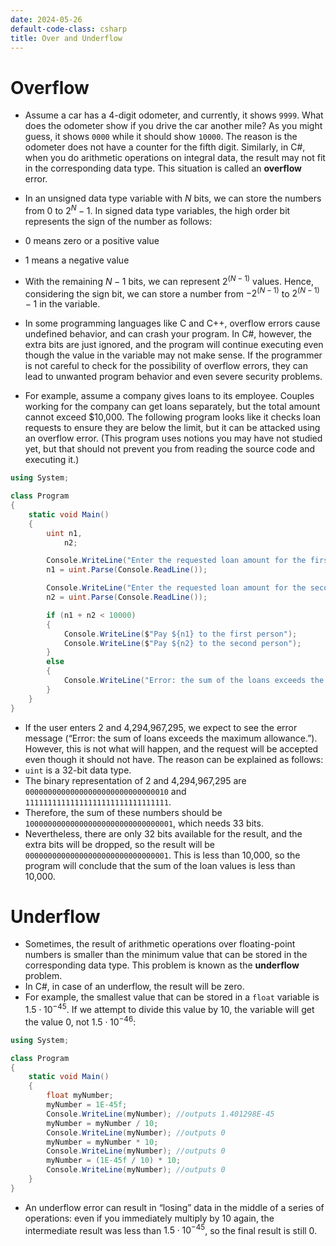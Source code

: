 ```yaml
---
date: 2024-05-26
default-code-class: csharp
title: Over and Underflow
---
```


# Overflow

- Assume a car has a 4-digit odometer, and currently, it shows `9999`.
  What does the odometer show if you drive the car another mile? As you
  might guess, it shows `0000` while it should show `10000`. The reason
  is the odometer does not have a counter for the fifth digit.
  Similarly, in C#, when you do arithmetic operations on integral data,
  the result may not fit in the corresponding data type. This situation
  is called an **overflow** error.

- In an unsigned data type variable with $N$ bits, we can store the
  numbers from 0 to $2^N-1$. In signed data type variables, the high
  order bit represents the sign of the number as follows:

- 0 means zero or a positive value

- 1 means a negative value

- With the remaining $N-1$ bits, we can represent $2^(N-1)$ values.
  Hence, considering the sign bit, we can store a number from $-2^(N-1)$
  to $2^(N-1)-1$ in the variable.

- In some programming languages like C and C++, overflow errors cause
  undefined behavior, and can crash your program. In C#, however, the
  extra bits are just ignored, and the program will continue executing
  even though the value in the variable may not make sense. If the
  programmer is not careful to check for the possibility of overflow
  errors, they can lead to unwanted program behavior and even severe
  security problems.

- For example, assume a company gives loans to its employee. Couples
  working for the company can get loans separately, but the total amount
  cannot exceed \$10,000. The following program looks like it checks
  loan requests to ensure they are below the limit, but it can be
  attacked using an overflow error. (This program uses notions you may
  have not studied yet, but that should not prevent you from reading the
  source code and executing it.)

``` csharp
using System;

class Program
{
    static void Main()
    {
        uint n1,
            n2;

        Console.WriteLine("Enter the requested loan amount for the first person:");
        n1 = uint.Parse(Console.ReadLine());

        Console.WriteLine("Enter the requested loan amount for the second person:");
        n2 = uint.Parse(Console.ReadLine());

        if (n1 + n2 < 10000)
        {
            Console.WriteLine($"Pay ${n1} to the first person");
            Console.WriteLine($"Pay ${n2} to the second person");
        }
        else
        {
            Console.WriteLine("Error: the sum of the loans exceeds the maximum allowance.");
        }
    }
}
```

- If the user enters 2 and 4,294,967,295, we expect to see the error
  message (“Error: the sum of loans exceeds the maximum allowance.”).
  However, this is not what will happen, and the request will be
  accepted even though it should not have. The reason can be explained
  as follows:
- `uint` is a 32-bit data type.
- The binary representation of 2 and 4,294,967,295 are
  `00000000000000000000000000000010` and
  `11111111111111111111111111111111`.
- Therefore, the sum of these numbers should be
  `100000000000000000000000000000001`, which needs 33 bits.
- Nevertheless, there are only 32 bits available for the result, and the
  extra bits will be dropped, so the result will be
  `00000000000000000000000000000001`. This is less than 10,000, so the
  program will conclude that the sum of the loan values is less than
  10,000.

# Underflow

- Sometimes, the result of arithmetic operations over floating-point
  numbers is smaller than the minimum value that can be stored in the
  corresponding data type. This problem is known as the **underflow**
  problem.
- In C#, in case of an underflow, the result will be zero.
- For example, the smallest value that can be stored in a `float`
  variable is $1.5 \cdot 10^{-45}$. If we attempt to divide this value
  by 10, the variable will get the value 0, not $1.5 \cdot 10^{-46}$:

``` csharp
using System;

class Program
{
    static void Main()
    {
        float myNumber;
        myNumber = 1E-45f;
        Console.WriteLine(myNumber); //outputs 1.401298E-45
        myNumber = myNumber / 10;
        Console.WriteLine(myNumber); //outputs 0
        myNumber = myNumber * 10;
        Console.WriteLine(myNumber); //outputs 0
        myNumber = (1E-45f / 10) * 10;
        Console.WriteLine(myNumber); //outputs 0
    }
}
```

- An underflow error can result in “losing” data in the middle of a
  series of operations: even if you immediately multiply by 10 again,
  the intermediate result was less than $1.5 \cdot 10^{-45}$, so the
  final result is still 0.
